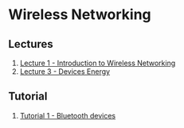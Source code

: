 # Wireless Networking

## Lectures

1. [Lecture 1 - Introduction to Wireless Networking]({{site.baseurl}}/2021-01-15-cs4222-lecture-1-introduction/)
2. [Lecture 3 - Devices Energy]({{site.baseurl}}/2021-01-29-cs4222-lecture-3-devices-energy)


## Tutorial

1. [Tutorial 1 - Bluetooth devices]({{site.baseurl}}/2021-01-29-cs4222-tutorial-2-bluetooth-devices.md)
